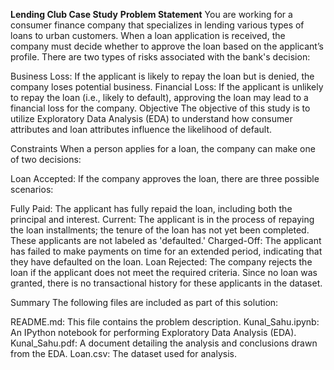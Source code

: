 **Lending Club Case Study**
**Problem Statement**
You are working for a consumer finance company that specializes in lending various types of loans to urban customers. When a loan application is received, the company must decide whether to approve the loan based on the applicant’s profile. There are two types of risks associated with the bank's decision:

Business Loss: If the applicant is likely to repay the loan but is denied, the company loses potential business.
Financial Loss: If the applicant is unlikely to repay the loan (i.e., likely to default), approving the loan may lead to a financial loss for the company.
Objective
The objective of this study is to utilize Exploratory Data Analysis (EDA) to understand how consumer attributes and loan attributes influence the likelihood of default.

Constraints
When a person applies for a loan, the company can make one of two decisions:

Loan Accepted: If the company approves the loan, there are three possible scenarios:

Fully Paid: The applicant has fully repaid the loan, including both the principal and interest.
Current: The applicant is in the process of repaying the loan installments; the tenure of the loan has not yet been completed. These applicants are not labeled as 'defaulted.'
Charged-Off: The applicant has failed to make payments on time for an extended period, indicating that they have defaulted on the loan.
Loan Rejected: The company rejects the loan if the applicant does not meet the required criteria. Since no loan was granted, there is no transactional history for these applicants in the dataset.

Summary
The following files are included as part of this solution:

README.md: This file contains the problem description.
Kunal_Sahu.ipynb: An IPython notebook for performing Exploratory Data Analysis (EDA).
Kunal_Sahu.pdf: A document detailing the analysis and conclusions drawn from the EDA.
Loan.csv: The dataset used for analysis.

